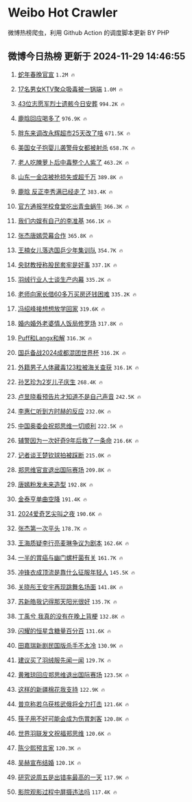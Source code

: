 # Weibo Hot Crawler 



微博热榜爬虫，利用 Github Action 的调度脚本更新 BY PHP 


## 微博今日热榜 更新于 2024-11-29 14:46:55 
1. [蛇年春晚官宣](https://s.weibo.com/weibo?q=%23%E8%9B%87%E5%B9%B4%E6%98%A5%E6%99%9A%E5%AE%98%E5%AE%A3%23&t=31&band_rank=1&Refer=top) `1.2M 🔥` 

1. [17名男女KTV聚众吸毒被一锅端](https://s.weibo.com/weibo?q=%2317%E5%90%8D%E7%94%B7%E5%A5%B3KTV%E8%81%9A%E4%BC%97%E5%90%B8%E6%AF%92%E8%A2%AB%E4%B8%80%E9%94%85%E7%AB%AF%23&t=31&band_rank=2&Refer=top) `1.0M 🔥` 

1. [43位志愿军烈士遗骸今日安葬](https://s.weibo.com/weibo?q=%2343%E4%BD%8D%E5%BF%97%E6%84%BF%E5%86%9B%E7%83%88%E5%A3%AB%E9%81%97%E9%AA%B8%E4%BB%8A%E6%97%A5%E5%AE%89%E8%91%AC%23&t=31&band_rank=3&Refer=top) `994.2K 🔥` 

1. [鹿晗回应喝多了](https://s.weibo.com/weibo?q=%23%E9%B9%BF%E6%99%97%E5%9B%9E%E5%BA%94%E5%96%9D%E5%A4%9A%E4%BA%86%23&t=31&band_rank=4&Refer=top) `976.9K 🔥` 

1. [胖东来调改永辉超市25天改了啥](https://s.weibo.com/weibo?q=%23%E8%83%96%E4%B8%9C%E6%9D%A5%E8%B0%83%E6%94%B9%E6%B0%B8%E8%BE%89%E8%B6%85%E5%B8%8225%E5%A4%A9%E6%94%B9%E4%BA%86%E5%95%A5%23&t=31&band_rank=5&Refer=top) `671.5K 🔥` 

1. [美国女子抱婴儿袭警母女都被射杀](https://s.weibo.com/weibo?q=%23%E7%BE%8E%E5%9B%BD%E5%A5%B3%E5%AD%90%E6%8A%B1%E5%A9%B4%E5%84%BF%E8%A2%AD%E8%AD%A6%E6%AF%8D%E5%A5%B3%E9%83%BD%E8%A2%AB%E5%B0%84%E6%9D%80%23&t=31&band_rank=6&Refer=top) `658.7K 🔥` 

1. [老人吃腌萝卜后中毒整个人紫了](https://s.weibo.com/weibo?q=%23%E8%80%81%E4%BA%BA%E5%90%83%E8%85%8C%E8%90%9D%E5%8D%9C%E5%90%8E%E4%B8%AD%E6%AF%92%E6%95%B4%E4%B8%AA%E4%BA%BA%E7%B4%AB%E4%BA%86%23&t=31&band_rank=7&Refer=top) `463.2K 🔥` 

1. [山东一金店被抢损失或超千万](https://s.weibo.com/weibo?q=%23%E5%B1%B1%E4%B8%9C%E4%B8%80%E9%87%91%E5%BA%97%E8%A2%AB%E6%8A%A2%E6%8D%9F%E5%A4%B1%E6%88%96%E8%B6%85%E5%8D%83%E4%B8%87%23&t=31&band_rank=8&Refer=top) `389.8K 🔥` 

1. [鹿晗 反正李秀满已经走了](https://s.weibo.com/weibo?q=%E9%B9%BF%E6%99%97%20%E5%8F%8D%E6%AD%A3%E6%9D%8E%E7%A7%80%E6%BB%A1%E5%B7%B2%E7%BB%8F%E8%B5%B0%E4%BA%86&t=31&band_rank=9&Refer=top) `383.4K 🔥` 

1. [官方通报学校食堂吃出青虫蜗牛](https://s.weibo.com/weibo?q=%23%E5%AE%98%E6%96%B9%E9%80%9A%E6%8A%A5%E5%AD%A6%E6%A0%A1%E9%A3%9F%E5%A0%82%E5%90%83%E5%87%BA%E9%9D%92%E8%99%AB%E8%9C%97%E7%89%9B%23&t=31&band_rank=10&Refer=top) `366.3K 🔥` 

1. [我们内娱有自己的李准基](https://s.weibo.com/weibo?q=%E6%88%91%E4%BB%AC%E5%86%85%E5%A8%B1%E6%9C%89%E8%87%AA%E5%B7%B1%E7%9A%84%E6%9D%8E%E5%87%86%E5%9F%BA&t=31&band_rank=11&Refer=top) `366.1K 🔥` 

1. [张杰唐嫣荧幕合作](https://s.weibo.com/weibo?q=%23%E5%BC%A0%E6%9D%B0%E5%94%90%E5%AB%A3%E8%8D%A7%E5%B9%95%E5%90%88%E4%BD%9C%23&t=31&band_rank=12&Refer=top) `365.8K 🔥` 

1. [王楠女儿落选国乒少年集训队](https://s.weibo.com/weibo?q=%23%E7%8E%8B%E6%A5%A0%E5%A5%B3%E5%84%BF%E8%90%BD%E9%80%89%E5%9B%BD%E4%B9%92%E5%B0%91%E5%B9%B4%E9%9B%86%E8%AE%AD%E9%98%9F%23&t=31&band_rank=13&Refer=top) `354.7K 🔥` 

1. [央财教授称股民套牢是好事](https://s.weibo.com/weibo?q=%23%E5%A4%AE%E8%B4%A2%E6%95%99%E6%8E%88%E7%A7%B0%E8%82%A1%E6%B0%91%E5%A5%97%E7%89%A2%E6%98%AF%E5%A5%BD%E4%BA%8B%23&t=31&band_rank=14&Refer=top) `337.1K 🔥` 

1. [羽绒行业人士谈生产内幕](https://s.weibo.com/weibo?q=%23%E7%BE%BD%E7%BB%92%E8%A1%8C%E4%B8%9A%E4%BA%BA%E5%A3%AB%E8%B0%88%E7%94%9F%E4%BA%A7%E5%86%85%E5%B9%95%23&t=31&band_rank=15&Refer=top) `335.2K 🔥` 

1. [老师向家长借60多万买房还钱困难](https://s.weibo.com/weibo?q=%23%E8%80%81%E5%B8%88%E5%90%91%E5%AE%B6%E9%95%BF%E5%80%9F60%E5%A4%9A%E4%B8%87%E4%B9%B0%E6%88%BF%E8%BF%98%E9%92%B1%E5%9B%B0%E9%9A%BE%23&t=31&band_rank=16&Refer=top) `335.2K 🔥` 

1. [冯绍峰接想想放学回家](https://s.weibo.com/weibo?q=%23%E5%86%AF%E7%BB%8D%E5%B3%B0%E6%8E%A5%E6%83%B3%E6%83%B3%E6%94%BE%E5%AD%A6%E5%9B%9E%E5%AE%B6%23&t=31&band_rank=17&Refer=top) `319.6K 🔥` 

1. [婚内婚外老婆情人饭局修罗场](https://s.weibo.com/weibo?q=%E5%A9%9A%E5%86%85%E5%A9%9A%E5%A4%96%E8%80%81%E5%A9%86%E6%83%85%E4%BA%BA%E9%A5%AD%E5%B1%80%E4%BF%AE%E7%BD%97%E5%9C%BA&t=31&band_rank=18&Refer=top) `317.8K 🔥` 

1. [Puff和Langx和解](https://s.weibo.com/weibo?q=%23Puff%E5%92%8CLangx%E5%92%8C%E8%A7%A3%23&t=31&band_rank=19&Refer=top) `316.3K 🔥` 

1. [国乒备战2024成都混团世界杯](https://s.weibo.com/weibo?q=%23%E5%9B%BD%E4%B9%92%E5%A4%87%E6%88%982024%E6%88%90%E9%83%BD%E6%B7%B7%E5%9B%A2%E4%B8%96%E7%95%8C%E6%9D%AF%23&t=31&band_rank=20&Refer=top) `316.2K 🔥` 

1. [外籍男子人体藏毒123粒被海关查获](https://s.weibo.com/weibo?q=%23%E5%A4%96%E7%B1%8D%E7%94%B7%E5%AD%90%E4%BA%BA%E4%BD%93%E8%97%8F%E6%AF%92123%E7%B2%92%E8%A2%AB%E6%B5%B7%E5%85%B3%E6%9F%A5%E8%8E%B7%23&t=31&band_rank=21&Refer=top) `316.1K 🔥` 

1. [孙艺珍为2岁儿子庆生](https://s.weibo.com/weibo?q=%23%E5%AD%99%E8%89%BA%E7%8F%8D%E4%B8%BA2%E5%B2%81%E5%84%BF%E5%AD%90%E5%BA%86%E7%94%9F%23&t=31&band_rank=22&Refer=top) `268.4K 🔥` 

1. [卢昱晓看预告片才知道不是自己声音](https://s.weibo.com/weibo?q=%23%E5%8D%A2%E6%98%B1%E6%99%93%E7%9C%8B%E9%A2%84%E5%91%8A%E7%89%87%E6%89%8D%E7%9F%A5%E9%81%93%E4%B8%8D%E6%98%AF%E8%87%AA%E5%B7%B1%E5%A3%B0%E9%9F%B3%23&t=31&band_rank=23&Refer=top) `242.5K 🔥` 

1. [李惠仁听到方时赫的反应](https://s.weibo.com/weibo?q=%23%E6%9D%8E%E6%83%A0%E4%BB%81%E5%90%AC%E5%88%B0%E6%96%B9%E6%97%B6%E8%B5%AB%E7%9A%84%E5%8F%8D%E5%BA%94%23&t=31&band_rank=24&Refer=top) `232.0K 🔥` 

1. [中国奥委会祝郑思维一切顺利](https://s.weibo.com/weibo?q=%23%E4%B8%AD%E5%9B%BD%E5%A5%A5%E5%A7%94%E4%BC%9A%E7%A5%9D%E9%83%91%E6%80%9D%E7%BB%B4%E4%B8%80%E5%88%87%E9%A1%BA%E5%88%A9%23&t=31&band_rank=25&Refer=top) `222.5K 🔥` 

1. [辅警因为一次好奇9年后救了一条命](https://s.weibo.com/weibo?q=%23%E8%BE%85%E8%AD%A6%E5%9B%A0%E4%B8%BA%E4%B8%80%E6%AC%A1%E5%A5%BD%E5%A5%879%E5%B9%B4%E5%90%8E%E6%95%91%E4%BA%86%E4%B8%80%E6%9D%A1%E5%91%BD%23&t=31&band_rank=26&Refer=top) `216.6K 🔥` 

1. [记者谈王楚钦球拍被踩断](https://s.weibo.com/weibo?q=%23%E8%AE%B0%E8%80%85%E8%B0%88%E7%8E%8B%E6%A5%9A%E9%92%A6%E7%90%83%E6%8B%8D%E8%A2%AB%E8%B8%A9%E6%96%AD%23&t=31&band_rank=27&Refer=top) `215.0K 🔥` 

1. [郑思维官宣退出国际赛场](https://s.weibo.com/weibo?q=%E9%83%91%E6%80%9D%E7%BB%B4%E5%AE%98%E5%AE%A3%E9%80%80%E5%87%BA%E5%9B%BD%E9%99%85%E8%B5%9B%E5%9C%BA&t=31&band_rank=28&Refer=top) `209.8K 🔥` 

1. [唐嫣粉发未来造型](https://s.weibo.com/weibo?q=%23%E5%94%90%E5%AB%A3%E7%B2%89%E5%8F%91%E6%9C%AA%E6%9D%A5%E9%80%A0%E5%9E%8B%23&t=31&band_rank=29&Refer=top) `192.8K 🔥` 

1. [金泰亨单曲空降](https://s.weibo.com/weibo?q=%23%E9%87%91%E6%B3%B0%E4%BA%A8%E5%8D%95%E6%9B%B2%E7%A9%BA%E9%99%8D%23&t=31&band_rank=30&Refer=top) `191.4K 🔥` 

1. [2024爱奇艺尖叫之夜](https://s.weibo.com/weibo?q=2024%E7%88%B1%E5%A5%87%E8%89%BA%E5%B0%96%E5%8F%AB%E4%B9%8B%E5%A4%9C&t=31&band_rank=31&Refer=top) `190.6K 🔥` 

1. [张杰第一次平头](https://s.weibo.com/weibo?q=%23%E5%BC%A0%E6%9D%B0%E7%AC%AC%E4%B8%80%E6%AC%A1%E5%B9%B3%E5%A4%B4%23&t=31&band_rank=32&Refer=top) `178.7K 🔥` 

1. [王海质疑李行亮麦琳争议为剧本](https://s.weibo.com/weibo?q=%23%E7%8E%8B%E6%B5%B7%E8%B4%A8%E7%96%91%E6%9D%8E%E8%A1%8C%E4%BA%AE%E9%BA%A6%E7%90%B3%E4%BA%89%E8%AE%AE%E4%B8%BA%E5%89%A7%E6%9C%AC%23&t=31&band_rank=33&Refer=top) `162.6K 🔥` 

1. [一半的胃癌与幽门螺杆菌有关](https://s.weibo.com/weibo?q=%23%E4%B8%80%E5%8D%8A%E7%9A%84%E8%83%83%E7%99%8C%E4%B8%8E%E5%B9%BD%E9%97%A8%E8%9E%BA%E6%9D%86%E8%8F%8C%E6%9C%89%E5%85%B3%23&t=31&band_rank=34&Refer=top) `161.7K 🔥` 

1. [冲锋衣成顶流是靠什么征服年轻人](https://s.weibo.com/weibo?q=%23%E5%86%B2%E9%94%8B%E8%A1%A3%E6%88%90%E9%A1%B6%E6%B5%81%E6%98%AF%E9%9D%A0%E4%BB%80%E4%B9%88%E5%BE%81%E6%9C%8D%E5%B9%B4%E8%BD%BB%E4%BA%BA%23&t=31&band_rank=35&Refer=top) `145.5K 🔥` 

1. [关晓彤王安宇再现跳舞名场面](https://s.weibo.com/weibo?q=%23%E5%85%B3%E6%99%93%E5%BD%A4%E7%8E%8B%E5%AE%89%E5%AE%87%E5%86%8D%E7%8E%B0%E8%B7%B3%E8%88%9E%E5%90%8D%E5%9C%BA%E9%9D%A2%23&t=31&band_rank=36&Refer=top) `141.8K 🔥` 

1. [苏新皓我记得那天阳光很好](https://s.weibo.com/weibo?q=%23%E8%8B%8F%E6%96%B0%E7%9A%93%E6%88%91%E8%AE%B0%E5%BE%97%E9%82%A3%E5%A4%A9%E9%98%B3%E5%85%89%E5%BE%88%E5%A5%BD%23&t=31&band_rank=37&Refer=top) `135.7K 🔥` 

1. [丁禹兮 我真的没有在晚上背梗](https://s.weibo.com/weibo?q=%E4%B8%81%E7%A6%B9%E5%85%AE%20%E6%88%91%E7%9C%9F%E7%9A%84%E6%B2%A1%E6%9C%89%E5%9C%A8%E6%99%9A%E4%B8%8A%E8%83%8C%E6%A2%97&t=31&band_rank=38&Refer=top) `132.8K 🔥` 

1. [闪耀的恒星含糖量百分百](https://s.weibo.com/weibo?q=%E9%97%AA%E8%80%80%E7%9A%84%E6%81%92%E6%98%9F%E5%90%AB%E7%B3%96%E9%87%8F%E7%99%BE%E5%88%86%E7%99%BE&t=31&band_rank=39&Refer=top) `131.6K 🔥` 

1. [田嘉瑞新剧民国版杀手不太冷](https://s.weibo.com/weibo?q=%E7%94%B0%E5%98%89%E7%91%9E%E6%96%B0%E5%89%A7%E6%B0%91%E5%9B%BD%E7%89%88%E6%9D%80%E6%89%8B%E4%B8%8D%E5%A4%AA%E5%86%B7&t=31&band_rank=40&Refer=top) `130.9K 🔥` 

1. [建议买了羽绒服先闻一闻](https://s.weibo.com/weibo?q=%23%E5%BB%BA%E8%AE%AE%E4%B9%B0%E4%BA%86%E7%BE%BD%E7%BB%92%E6%9C%8D%E5%85%88%E9%97%BB%E4%B8%80%E9%97%BB%23&t=31&band_rank=41&Refer=top) `129.7K 🔥` 

1. [黄雅琼回应郑思维退出国际赛场](https://s.weibo.com/weibo?q=%23%E9%BB%84%E9%9B%85%E7%90%BC%E5%9B%9E%E5%BA%94%E9%83%91%E6%80%9D%E7%BB%B4%E9%80%80%E5%87%BA%E5%9B%BD%E9%99%85%E8%B5%9B%E5%9C%BA%23&t=31&band_rank=42&Refer=top) `123.5K 🔥` 

1. [这样的新疆棉花我支持](https://s.weibo.com/weibo?q=%23%E8%BF%99%E6%A0%B7%E7%9A%84%E6%96%B0%E7%96%86%E6%A3%89%E8%8A%B1%E6%88%91%E6%94%AF%E6%8C%81%23&t=31&band_rank=43&Refer=top) `122.9K 🔥` 

1. [普京称若乌获核武俄将全力打击](https://s.weibo.com/weibo?q=%23%E6%99%AE%E4%BA%AC%E7%A7%B0%E8%8B%A5%E4%B9%8C%E8%8E%B7%E6%A0%B8%E6%AD%A6%E4%BF%84%E5%B0%86%E5%85%A8%E5%8A%9B%E6%89%93%E5%87%BB%23&t=31&band_rank=44&Refer=top) `121.6K 🔥` 

1. [筷子用不好可能会成为伤胃刺客](https://s.weibo.com/weibo?q=%23%E7%AD%B7%E5%AD%90%E7%94%A8%E4%B8%8D%E5%A5%BD%E5%8F%AF%E8%83%BD%E4%BC%9A%E6%88%90%E4%B8%BA%E4%BC%A4%E8%83%83%E5%88%BA%E5%AE%A2%23&t=31&band_rank=45&Refer=top) `120.8K 🔥` 

1. [世界羽联发文祝福郑思维](https://s.weibo.com/weibo?q=%23%E4%B8%96%E7%95%8C%E7%BE%BD%E8%81%94%E5%8F%91%E6%96%87%E7%A5%9D%E7%A6%8F%E9%83%91%E6%80%9D%E7%BB%B4%23&t=31&band_rank=46&Refer=top) `120.6K 🔥` 

1. [陈少熙预言家](https://s.weibo.com/weibo?q=%23%E9%99%88%E5%B0%91%E7%86%99%E9%A2%84%E8%A8%80%E5%AE%B6%23&t=31&band_rank=47&Refer=top) `120.3K 🔥` 

1. [吴赫宣布结婚](https://s.weibo.com/weibo?q=%23%E5%90%B4%E8%B5%AB%E5%AE%A3%E5%B8%83%E7%BB%93%E5%A9%9A%23&t=31&band_rank=48&Refer=top) `120.1K 🔥` 

1. [研究说周五是出错率最高的一天](https://s.weibo.com/weibo?q=%23%E7%A0%94%E7%A9%B6%E8%AF%B4%E5%91%A8%E4%BA%94%E6%98%AF%E5%87%BA%E9%94%99%E7%8E%87%E6%9C%80%E9%AB%98%E7%9A%84%E4%B8%80%E5%A4%A9%23&t=31&band_rank=49&Refer=top) `117.9K 🔥` 

1. [影院观影过程中屏摄违法吗](https://s.weibo.com/weibo?q=%23%E5%BD%B1%E9%99%A2%E8%A7%82%E5%BD%B1%E8%BF%87%E7%A8%8B%E4%B8%AD%E5%B1%8F%E6%91%84%E8%BF%9D%E6%B3%95%E5%90%97%23&t=31&band_rank=50&Refer=top) `117.4K 🔥` 

